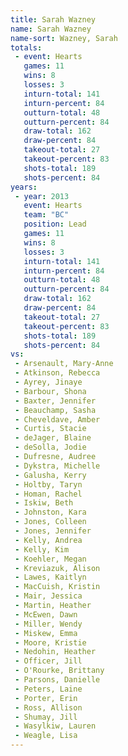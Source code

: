 ```yaml
---
title: Sarah Wazney
name: Sarah Wazney
name-sort: Wazney, Sarah
totals:
 - event: Hearts
   games: 11
   wins: 8
   losses: 3
   inturn-total: 141
   inturn-percent: 84
   outturn-total: 48
   outturn-percent: 84
   draw-total: 162
   draw-percent: 84
   takeout-total: 27
   takeout-percent: 83
   shots-total: 189
   shots-percent: 84
years:
 - year: 2013
   event: Hearts
   team: "BC"
   position: Lead
   games: 11
   wins: 8
   losses: 3
   inturn-total: 141
   inturn-percent: 84
   outturn-total: 48
   outturn-percent: 84
   draw-total: 162
   draw-percent: 84
   takeout-total: 27
   takeout-percent: 83
   shots-total: 189
   shots-percent: 84
vs:
 - Arsenault, Mary-Anne
 - Atkinson, Rebecca
 - Ayrey, Jinaye
 - Barbour, Shona
 - Baxter, Jennifer
 - Beauchamp, Sasha
 - Cheveldave, Amber
 - Curtis, Stacie
 - deJager, Blaine
 - deSolla, Jodie
 - Dufresne, Audree
 - Dykstra, Michelle
 - Galusha, Kerry
 - Holtby, Taryn
 - Homan, Rachel
 - Iskiw, Beth
 - Johnston, Kara
 - Jones, Colleen
 - Jones, Jennifer
 - Kelly, Andrea
 - Kelly, Kim
 - Koehler, Megan
 - Kreviazuk, Alison
 - Lawes, Kaitlyn
 - MacCuish, Kristin
 - Mair, Jessica
 - Martin, Heather
 - McEwen, Dawn
 - Miller, Wendy
 - Miskew, Emma
 - Moore, Kristie
 - Nedohin, Heather
 - Officer, Jill
 - O'Rourke, Brittany
 - Parsons, Danielle
 - Peters, Laine
 - Porter, Erin
 - Ross, Allison
 - Shumay, Jill
 - Wasylkiw, Lauren
 - Weagle, Lisa
---
```

